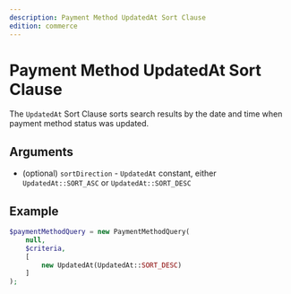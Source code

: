 ```yaml
---
description: Payment Method UpdatedAt Sort Clause
edition: commerce
---
```


# Payment Method UpdatedAt Sort Clause

The `UpdatedAt` Sort Clause sorts search results by the date and time when payment method status was updated.

## Arguments

- (optional) `sortDirection` - `UpdatedAt` constant, either `UpdatedAt::SORT_ASC` or `UpdatedAt::SORT_DESC`

## Example

``` php
$paymentMethodQuery = new PaymentMethodQuery(
    null,
    $criteria,
    [
        new UpdatedAt(UpdatedAt::SORT_DESC)
    ]
);
```
